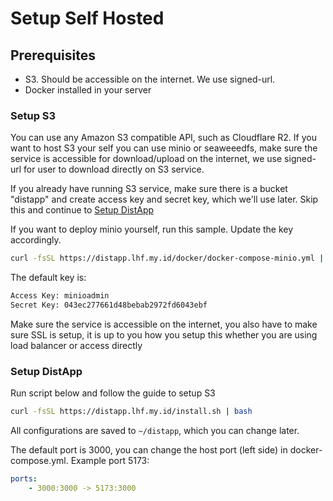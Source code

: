 # Setup Self Hosted

## Prerequisites

- S3. Should be accessible on the internet. We use signed-url.
- Docker installed in your server

### Setup S3

You can use any Amazon S3 compatible API, such as Cloudflare R2. If you want to host S3 your self you can use minio or seaweeedfs, make sure the service is accessible for download/upload on the internet, we use signed-url for user to download directly on S3 service.

If you already have running S3 service, make sure there is a bucket "distapp" and create access key and secret key, which we'll use later. Skip this and continue to [Setup DistApp](#setup-distapp)

If you want to deploy minio yourself, run this sample. Update the key accordingly.

```bash
curl -fsSL https://distapp.lhf.my.id/docker/docker-compose-minio.yml | docker compose -f /dev/stdin up -d
```

The default key is:
```bash
Access Key: minioadmin
Secret Key: 043ec277661d48bebab2972fd6043ebf
```

Make sure the service is accessible on the internet, you also have to make sure SSL is setup, it is up to you how you setup this whether you are using load balancer or access directly

### Setup DistApp

Run script below and follow the guide to setup S3

```bash
curl -fsSL https://distapp.lhf.my.id/install.sh | bash
```

All configurations are saved to `~/distapp`, which you can change later.

The default port is 3000, you can change the host port (left side) in docker-compose.yml. Example port 5173:

```yaml
ports:
    - 3000:3000 -> 5173:3000
```
